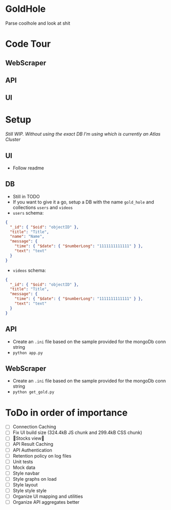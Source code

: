 # GoldHole

Parse coolhole and look at shit

# Code Tour

## WebScraper

## API

## UI

# Setup

_Still WIP. Without using the exact DB I'm using which is currently an Atlas Cluster_

## UI

- Follow readme

## DB

- Still in TODO
- If you want to give it a go, setup a DB with the name `gold_hole` and collections `users` and `videos`
- `users` schema:

```json
{
  "_id": { "$oid": "objectID" },
  "title": "Title",
  "name": "Name",
  "message": {
    "time": { "$date": { "$numberLong": "1111111111111" } },
    "text": "text"
  }
}
```

- `videos` schema:

```json
{
  "_id": { "$oid": "objectID" },
  "title": "Title",
  "message": {
    "time": { "$date": { "$numberLong": "1111111111111" } },
    "text": "text"
  }
}
```

## API

- Create an `.ini` file based on the sample provided for the mongoDb conn string
- `python app.py`

## WebScraper

- Create an `.ini` file based on the sample provided for the mongoDb conn string
- `python get_gold.py`

# ToDo in order of importance

- [ ] Connection Caching
- [ ] Fix UI build size (324.4kB JS chunk and 299.4kB CSS chunk)
- [ ] 💸Stocks view💸
- [ ] API Result Caching
- [ ] API Authentication
- [ ] Retention policy on log files
- [ ] Unit tests
- [ ] Mock data
- [ ] Style navbar
- [ ] Style graphs on load
- [ ] Style layout
- [ ] Style style style
- [ ] Organize UI mapping and utilities
- [ ] Organize API aggregates better
